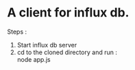 # A client for influx db. <br />
Steps :<br />
1. Start influx db server<br />
2. cd to the cloned directory and run :<br />
	node app.js